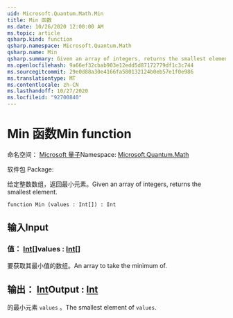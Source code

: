 ```yaml
---
uid: Microsoft.Quantum.Math.Min
title: Min 函数
ms.date: 10/26/2020 12:00:00 AM
ms.topic: article
qsharp.kind: function
qsharp.namespace: Microsoft.Quantum.Math
qsharp.name: Min
qsharp.summary: Given an array of integers, returns the smallest element.
ms.openlocfilehash: 9a66ef32cbab903e12edd5d87172779df1c3c744
ms.sourcegitcommit: 29e0d88a30e4166fa580132124b0eb57e1f0e986
ms.translationtype: MT
ms.contentlocale: zh-CN
ms.lasthandoff: 10/27/2020
ms.locfileid: "92700840"
---
```

# <a name="min-function"></a><span data-ttu-id="19f58-102">Min 函数</span><span class="sxs-lookup"><span data-stu-id="19f58-102">Min function</span></span>

<span data-ttu-id="19f58-103">命名空间： [Microsoft 量子](xref:Microsoft.Quantum.Math)</span><span class="sxs-lookup"><span data-stu-id="19f58-103">Namespace: [Microsoft.Quantum.Math](xref:Microsoft.Quantum.Math)</span></span>

<span data-ttu-id="19f58-104">软件包 [](https://nuget.org/packages/)</span><span class="sxs-lookup"><span data-stu-id="19f58-104">Package: [](https://nuget.org/packages/)</span></span>


<span data-ttu-id="19f58-105">给定整数数组，返回最小元素。</span><span class="sxs-lookup"><span data-stu-id="19f58-105">Given an array of integers, returns the smallest element.</span></span>

```qsharp
function Min (values : Int[]) : Int
```


## <a name="input"></a><span data-ttu-id="19f58-106">输入</span><span class="sxs-lookup"><span data-stu-id="19f58-106">Input</span></span>

### <a name="values--int"></a><span data-ttu-id="19f58-107">值： [Int](xref:microsoft.quantum.lang-ref.int)[]</span><span class="sxs-lookup"><span data-stu-id="19f58-107">values : [Int](xref:microsoft.quantum.lang-ref.int)[]</span></span>

<span data-ttu-id="19f58-108">要获取其最小值的数组。</span><span class="sxs-lookup"><span data-stu-id="19f58-108">An array to take the minimum of.</span></span>



## <a name="output--int"></a><span data-ttu-id="19f58-109">输出： [Int](xref:microsoft.quantum.lang-ref.int)</span><span class="sxs-lookup"><span data-stu-id="19f58-109">Output : [Int](xref:microsoft.quantum.lang-ref.int)</span></span>

<span data-ttu-id="19f58-110">的最小元素 `values` 。</span><span class="sxs-lookup"><span data-stu-id="19f58-110">The smallest element of `values`.</span></span>